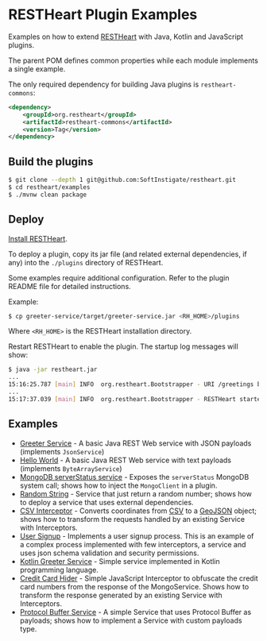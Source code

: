 # RESTHeart Plugin Examples

Examples on how to extend [RESTHeart](https://github.com/SoftInstigate/restheart) with Java, Kotlin and JavaScript plugins.

The parent POM defines common properties while each module implements a single example.

The only required dependency for building Java plugins is `restheart-commons`:

```xml
<dependency>
    <groupId>org.restheart</groupId>
    <artifactId>restheart-commons</artifactId>
    <version>Tag</version>
</dependency>
```

## Build the plugins

```bash
$ git clone --depth 1 git@github.com:SoftInstigate/restheart.git
$ cd restheart/examples
$ ./mvnw clean package
```

## Deploy

[Install RESTHeart](https://restheart.org/docs/setup/).

To deploy a plugin, copy its jar file (and related external dependencies, if any) into the `./plugins` directory of RESTHeart.

Some examples require additional configuration. Refer to the plugin README file for detailed instructions.

Example:

```bash
$ cp greeter-service/target/greeter-service.jar <RH_HOME>/plugins
```

Where `<RH_HOME>` is the RESTHeart installation directory.

Restart RESTHeart to enable the plugin. The startup log messages will show:

```bash
$ java -jar restheart.jar
...
15:16:25.787 [main] INFO  org.restheart.Bootstrapper - URI /greetings bound to service greetings, secured: false, uri match PREFIX
...
15:17:37.039 [main] INFO  org.restheart.Bootstrapper - RESTHeart started
```

## Examples

 - [Greeter Service](greeter-service/README.md) - A basic Java REST Web service with JSON payloads (implements `JsonService`)
 - [Hello World](bytes-array-service/README.md) - A basic Java REST Web service with text payloads (implements `ByteArrayService`)
 - [MongoDB serverStatus service](mongo-status-service/README.md) - Exposes the `serverStatus` MongoDB system call; shows how to inject the `MongoClient` in a plugin.
 - [Random String](random-string-service/README.md) - Service that just return a random number; shows how to deploy a service that uses external dependencies.
 - [CSV Interceptor](csv-interceptor/README.md) - Converts coordinates from [CSV](https://en.wikipedia.org/wiki/Comma-separated_values) to a [GeoJSON](https://geojson.org) object; shows how to transform the requests handled by an existing Service with Interceptors.
 - [User Signup](user-signup/README.md) - Implements a user signup process. This is an example of a complex process implemented with few interceptors, a service and uses json schema validation and security permissions.
 - [Kotlin Greeter Service](kotlin-greeter-service/README.md) - Simple service implemented in Kotlin programming language.
 - [Credit Card Hider](credit-card-hider/README.md) - Simple JavaScript Interceptor to obfuscate the credit card numbers from the response of the MongoService. Shows how to transform the response generated by an existing Service with Interceptors.
 - [Protocol Buffer Service](protobuffer-service/README.md) - A simple Service that uses Protocol Buffer as payloads; shows how to implement a Service with custom payloads type.
